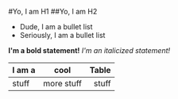 #Yo, I am H1
##Yo, I am H2

* Dude, I am a bullet list
* Seriously, I am a bullet list

**I'm a bold statement!**
*I'm an italicized statement!*

| I am a        | cool          | Table  |
| ------------- |:-------------:| -----: |
| stuff         | more stuff    | stuff  |